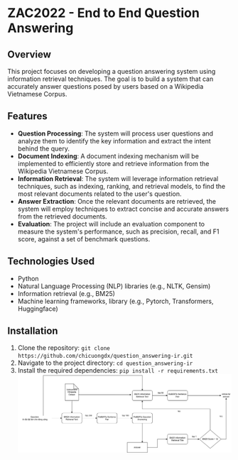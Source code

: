 # ZAC2022 - End to End Question Answering

## Overview
This project focuses on developing a question answering system using information retrieval techniques. The goal is to build a system that can accurately answer questions posed by users based on a Wikipedia Vietnamese Corpus.

## Features
- **Question Processing**: The system will process user questions and analyze them to identify the key information and extract the intent behind the query.
- **Document Indexing**: A document indexing mechanism will be implemented to efficiently store and retrieve information from the Wikipedia Vietnamese Corpus.
- **Information Retrieval**: The system will leverage information retrieval techniques, such as indexing, ranking, and retrieval models, to find the most relevant documents related to the user's question.
- **Answer Extraction**: Once the relevant documents are retrieved, the system will employ techniques to extract concise and accurate answers from the retrieved documents.
- **Evaluation**: The project will include an evaluation component to measure the system's performance, such as precision, recall, and F1 score, against a set of benchmark questions.

## Technologies Used
- Python
- Natural Language Processing (NLP) libraries (e.g., NLTK, Gensim)
- Information retrieval (e.g., BM25)
- Machine learning frameworks, library (e.g., Pytorch, Transformers, Huggingface)

## Installation
1. Clone the repository: `git clone https://github.com/chicuongdx/question_answering-ir.git`
2. Navigate to the project directory: `cd question_answering-ir`
3. Install the required dependencies: `pip install -r requirements.txt`
![Alt text](slide/Pipline.png)
